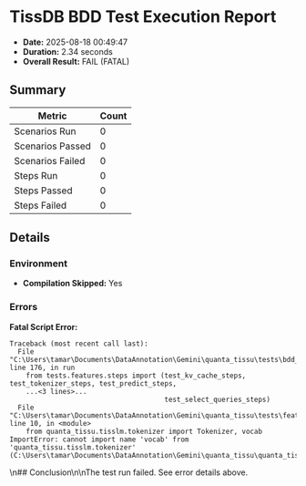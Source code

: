 # TissDB BDD Test Execution Report

- **Date:** 2025-08-18 00:49:47
- **Duration:** 2.34 seconds
- **Overall Result:** FAIL (FATAL)

## Summary

| Metric             | Count |
| ------------------ | ----- |
| Scenarios Run      | 0      |
| Scenarios Passed   | 0    |
| Scenarios Failed   | 0    |
| Steps Run          | 0          |
| Steps Passed       | 0        |
| Steps Failed       | 0        |

## Details

### Environment
- **Compilation Skipped:** Yes

### Errors

**Fatal Script Error:**

```
Traceback (most recent call last):
  File "C:\Users\tamar\Documents\DataAnnotation\Gemini\quanta_tissu\tests\bdd_runner.py", line 176, in run
    from tests.features.steps import (test_kv_cache_steps, test_tokenizer_steps, test_predict_steps,
    ...<3 lines>...
                                      test_select_queries_steps)
  File "C:\Users\tamar\Documents\DataAnnotation\Gemini\quanta_tissu\tests\features\steps\test_kv_cache_steps.py", line 10, in <module>
    from quanta_tissu.tisslm.tokenizer import Tokenizer, vocab
ImportError: cannot import name 'vocab' from 'quanta_tissu.tisslm.tokenizer' (C:\Users\tamar\Documents\DataAnnotation\Gemini\quanta_tissu\quanta_tissu\tisslm\tokenizer.py)

```

\n## Conclusion\n\nThe test run failed. See error details above.